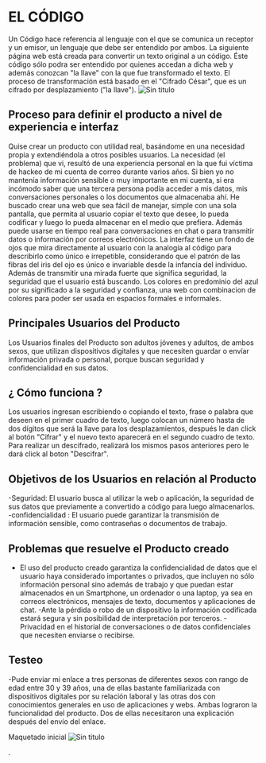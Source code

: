 # EL CÓDIGO

Un Código hace referencia al lenguaje con el que se comunica un receptor y un emisor, un lenguaje que debe ser entendido por ambos.
La siguiente página web está creada para convertir un texto original a un código. Éste código sólo podra ser entendido por quienes accedan a dicha web y además conozcan "la llave" con la que fue transformado el texto.
El proceso de transformación está basado en el "Cifrado César", que es un cifrado por desplazamiento ("la llave").
![Sin titulo](https://fotos.subefotos.com/86704e546a5d15f5e6053ca2d1d535eao.jpg)

## Proceso para definir el producto a nivel de experiencia e interfaz
Quise crear un producto con utilidad real, basándome en una necesidad propia y extendiéndola a otros posibles usuarios. La necesidad (el problema) que vi, resultó de una experiencia personal en la que fui víctima de hackeo de mi cuenta de correo durante varios años. Si bien yo no mantenía información sensible o muy importante en mi cuenta, si era incómodo saber que una tercera persona podía acceder a mis datos, mis conversaciones personales o los documentos que almacenaba ahí.
He buscado crear una web que sea fácil de manejar, simple con una sola pantalla, que permita al usuario copiar el texto que desee, lo pueda codificar y luego lo pueda almacenar en el medio que prefiera. Además puede usarse en tiempo real para conversaciones en chat o para transmitir datos o información por correos electrónicos.
La interfaz tiene un fondo de ojos que mira directamente al usuario con la analogía al código para describirlo como único e irrepetible, considerando que el patrón de las fibras del iris del ojo es único e invariable desde la infancia del individuo. Además de transmitir una mirada fuerte que significa seguridad, la seguridad que el usuario está buscando. Los colores en predominio del azul por su significado a la seguridad y confianza, una web con combinacion de colores para poder ser usada en espacios formales e informales.

## Principales Usuarios del Producto
Los Usuarios finales del Producto son adultos jóvenes y adultos, de ambos sexos, que utilizan dispositivos digitales y que necesiten guardar o envíar información privada o personal, porque buscan seguridad  y confidencialidad en sus datos.

## ¿ Cómo funciona ?
Los usuarios ingresan escribiendo o copiando el texto, frase o palabra que deseen en el primer cuadro de texto, luego colocan un número hasta de dos dígitos que será la llave para los desplazamientos, después le dan click al botón "Cifrar" y el nuevo texto aparecerá en el segundo cuadro de texto. Para realizar un descifrado, realizará los mismos pasos anteriores pero le dará click al boton "Descifrar".

## Objetivos de los Usuarios en relación al Producto
-Seguridad: El usuario busca al utilizar la web o aplicación, la seguridad de sus datos que previamente a convertido a código para luego almacenarlos.
-confidencialidad : El usuario puede garantizar la transmisión de información sensible, como contraseñas o documentos de trabajo.

## Problemas que resuelve el Producto creado
- El uso del producto creado garantiza la confidencialidad de datos que el usuario haya considerado importantes o privados, que incluyen no sólo información personal sino además de trabajo y que puedan estar almacenados en un Smartphone, un ordenador o una laptop, ya sea en correos electrónicos, mensajes de texto, documentos y aplicaciones de chat.
-Ante la pérdida o robo de un dispositivo la información codificada estará segura y sin posibilidad de interpretación por terceros.
-Privacidad en el historial de conversaciones o de datos confidenciales que necesiten enviarse o recibirse.

## Testeo
-Pude enviar mi enlace a tres personas de diferentes sexos con rango de edad entre 30 y 39 años, una de ellas bastante familiarizada con dispositivos digitales por su relación laboral y las otras dos con conocimientos generales en uso de aplicaciones y webs. Ambas lograron la funcionalidad del producto. Dos de ellas necesitaron una explicación después del envío del enlace.

Maquetado inicial
![Sin titulo](https://subefotos.com/ver/?5f66961f72cf871b95bed4d81e75b2abo.jpg#codigos)




.
